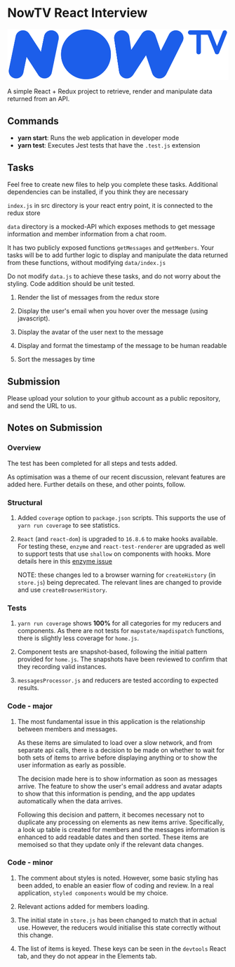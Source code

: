 # NowTV React Interview

![NowTV](./logo.png)

A simple React + Redux project to retrieve, render and manipulate data returned from an API.

## Commands

- **yarn start**: Runs the web application in developer mode
- **yarn test**: Executes Jest tests that have the `.test.js` extension

## Tasks

Feel free to create new files to help you complete these tasks. Additional dependencies can be installed, if you think they are necessary

`index.js` in src directory is your react entry point, it is connected to the redux store

`data` directory is a mocked-API which exposes methods to get message information and member information from a chat room.

It has two publicly exposed functions `getMessages` and `getMembers`. Your tasks will be to add further logic to display and manipulate the data returned from these functions, without modifying `data/index.js`

Do not modify `data.js` to achieve these tasks, and do not worry about the styling. Code addition should be unit tested.

1. Render the list of messages from the redux store

2. Display the user's email when you hover over the message (using javascript).

3. Display the avatar of the user next to the message

4. Display and format the timestamp of the message to be human readable

5. Sort the messages by time

## Submission

Please upload your solution to your github account as a public repository, and send the URL to us.

## Notes on Submission

### Overview

The test has been completed for all steps and tests added.

As optimisation was a theme of our recent discussion, relevant features are added here. Further details on these, and other points, follow.

### Structural

1.  Added `coverage` option to `package.json` scripts. This supports the use of `yarn run coverage` to see statistics.

1.  `React` (and `react-dom`) is upgraded to `16.8.6` to make hooks available. For testing these, `enzyme` and `react-test-renderer` are upgraded as well to support tests that use `shallow` on components with hooks. More details here in this [enzyme issue](https://github.com/airbnb/enzyme/issues/1938)

    NOTE: these changes led to a browser warning for `createHistory` (in `store.js`) being deprecated. The relevant lines are changed to provide and use `createBrowserHistory`.

### Tests

1. `yarn run coverage` shows **100%** for all categories for my reducers and components. As there are not tests for `mapstate/mapdispatch` functions, there is slightly less coverage for `home.js`.

1. Component tests are snapshot-based, following the initial pattern provided for `home.js`. The snapshots have been reviewed to confirm that they recording valid instances.

1. `messagesProcessor.js` and reducers are tested according to expected results.

### Code - major

1. The most fundamental issue in this application is the relationship between members and messages.

   As these items are simulated to load over a slow network, and from separate api calls, there is a decision to be made on whether to wait for both sets of items to arrive before displaying anything or to show the user information as early as possible.

   The decision made here is to show information as soon as messages arrive. The feature to show the user's email address and avatar adapts to show that this information is pending, and the app updates automatically when the data arrives.

   Following this decision and pattern, it becomes necessary not to duplicate any processing on elements as new items arrive. Specifically, a look up table is created for members and the messages information is enhanced to add readable dates and then sorted. These items are memoised so that they update only if the relevant data changes.

### Code - minor

1. The comment about styles is noted. However, some basic styling has been added, to enable an easier flow of coding and review. In a real application, `styled components` would be my choice.

1. Relevant actions added for members loading.

1. The initial state in `store.js` has been changed to match that in actual use. However, the reducers would initialise this state correctly without this change.

1. The list of items is keyed. These keys can be seen in the `devtools` React tab, and they do not appear in the Elements tab.
